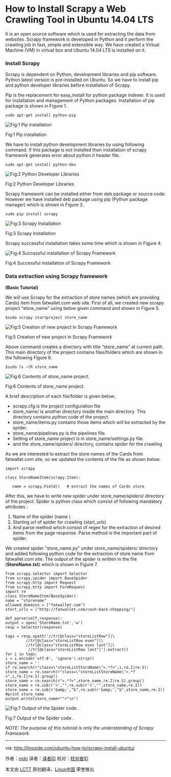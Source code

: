 How to Install Scrapy a Web Crawling Tool in Ubuntu 14.04 LTS
================================================================================
It is an open source software which is used for extracting the data from websites. Scrapy framework is developed in Python and it perform the crawling job in fast, simple and extensible way.  We have created a Virtual Machine (VM) in virtual box and Ubuntu 14.04 LTS is installed on it.

### Install Scrapy ###

Scrapy is dependent on Python, development libraries and pip software. Python latest version is pre-installed on Ubuntu. So we have to install pip and python developer libraries before installation of Scrapy.

Pip is the replacement for easy_install for python package indexer. It is used for installation and management of Python packages. Installation of pip package is shown in Figure 1.

    sudo apt-get install python-pip

![Fig:1 Pip installation](http://blog.linoxide.com/wp-content/uploads/2014/11/f1.png)

Fig:1 Pip installation

We have to install python development libraries by using following command. If this package is not installed then installation of scrapy framework generates error about python.h header file.

    sudo apt-get install python-dev

![Fig:2 Python Developer Libraries](http://blog.linoxide.com/wp-content/uploads/2014/11/f2.png)

Fig:2 Python Developer Libraries

Scrapy framework can be installed either from deb package or source code. However we have installed deb package using pip (Python package manager) which is shown in Figure 3.

    sudo pip install scrapy 

![Fig:3 Scrapy Installation](http://blog.linoxide.com/wp-content/uploads/2014/11/f3.png)

Fig:3 Scrapy Installation

Scrapy successful installation takes some time which is shown in Figure 4.

![Fig:4 Successful installation of Scrapy Framework](http://blog.linoxide.com/wp-content/uploads/2014/11/f4.png)

Fig:4 Successful installation of Scrapy Framework

### Data extraction using Scrapy framework ###

**(Basic Tutorial)**

We will use Scrapy for the extraction of store names (which are providing Cards) item from fatwallet.com web site. First of all, we created new scrapy project “store_name” using below given command and shown in Figure 5.

    $sudo scrapy startproject store_name

![Fig:5 Creation of new project in Scrapy Framework](http://blog.linoxide.com/wp-content/uploads/2014/11/f5.png)

Fig:5 Creation of new project in Scrapy Framework

Above command creates a directory with title “store_name” at current path. This main directory of the project contains files/folders which are shown in the following Figure 6.

    $sudo ls –lR store_name

![Fig:6 Contents of store_name project.](http://blog.linoxide.com/wp-content/uploads/2014/11/f6.png)

Fig:6 Contents of store_name project.

A brief description of each file/folder is given below;

- scrapy.cfg is the project configuration file
- store_name/ is another directory inside the main directory. This directory contains python code of the project.
- store_name/items.py contains those items which will be extracted by the spider.
- store_name/pipelines.py is the pipelines file.
- Setting of store_name project is in store_name/settings.py file.
- and the store_name/spiders/ directory, contains spider for the crawling

As we are interested to extract the store names of the Cards from fatwallet.com site, so we updated the contents of the file as shown below.

    import scrapy

    class StoreNameItem(scrapy.Item):

       name = scrapy.Field()   # extract the names of Cards store

After this, we have to write new spider under store_name/spiders/ directory of the project. Spider is python class which consist of following mandatory attributes :

1. Name of the spider (name )
1. Starting url of spider for crawling (start_urls)
1. And parse method which consist of regex for the extraction of desired items from the page response. Parse method is the important part of spider.

We created spider “store_name.py” under store_name/spiders/ directory and added following python code for the extraction of store name from fatwallet.com site. The output of the spider is written in the file (**StoreName.txt**) which is shown in Figure 7.

    from scrapy.selector import Selector
    from scrapy.spider import BaseSpider
    from scrapy.http import Request
    from scrapy.http import FormRequest
    import re
    class StoreNameItem(BaseSpider):
    name = "storename"
    allowed_domains = ["fatwallet.com"]
    start_urls = ["http://fatwallet.com/cash-back-shopping/"]
    
    def parse(self,response):
    output = open('StoreName.txt','w')
    resp = Selector(response)
    
    tags = resp.xpath('//tr[@class="storeListRow"]|\
             //tr[@class="storeListRow even"]|\
             //tr[@class="storeListRow even last"]|\
              //tr[@class="storeListRow last"]').extract()
    for i in tags:
    i = i.encode('utf-8', 'ignore').strip()
    store_name = ''
    if re.search(r"class=\"storeListStoreName\">.*?<",i,re.I|re.S):
    store_name = re.search(r"class=\"storeListStoreName\">.*?<",i,re.I|re.S).group()
    store_name = re.search(r">.*?<",store_name,re.I|re.S).group()
    store_name = re.sub(r'>',"",re.sub(r'<',"",store_name,re.I))
    store_name = re.sub(r'&amp;',"&",re.sub(r'&amp;',"&",store_name,re.I))
    #print store_name
    output.write(store_name+""+"\n")

![Fig:7 Output of the Spider code .](http://blog.linoxide.com/wp-content/uploads/2014/11/f7.png)

Fig:7 Output of the Spider code .

*NOTE: The purpose of this tutorial is only the understanding of Scrapy Framework*

--------------------------------------------------------------------------------

via: http://linoxide.com/ubuntu-how-to/scrapy-install-ubuntu/

作者：[nido][a]
译者：[译者ID](https://github.com/译者ID)
校对：[校对者ID](https://github.com/校对者ID)

本文由 [LCTT](https://github.com/LCTT/TranslateProject) 原创翻译，[Linux中国](http://linux.cn/) 荣誉推出

[a]:http://linoxide.com/author/naveeda/